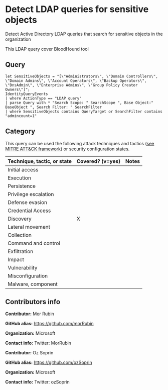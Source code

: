 # Detect LDAP queries for sensitive objects

Detect Active Directory LDAP queries that search for sensitive objects in the organization

This LDAP query cover BloodHound tool

## Query

```
let SensitiveObjects = "[\"Administrators\", \"Domain Controllers\", \"Domain Admins\", \"Account Operators\", \"Backup Operators\", \"DnsAdmin\", \"Enterprise Admins\", \"Group Policy Creator Owners\"]";
IdentityQueryEvents
| where ActionType == "LDAP query"
| parse Query with * "Search Scope: " SearchScope ", Base Object:" BaseObject ", Search Filter: " SearchFilter
| where SensitiveObjects contains QueryTarget or SearchFilter contains "admincount=1"

```
## Category

This query can be used the following attack techniques and tactics ([see MITRE ATT&CK framework](https://attack.mitre.org/)) or security configuration states.

| Technique, tactic, or state | Covered? (v=yes) | Notes |
|------------------------|----------|-------|
| Initial access |  |  |
| Execution |  |  |
| Persistence |  |  | 
| Privilege escalation |  |  |
| Defense evasion |  |  | 
| Credential Access |  |  | 
| Discovery | X |  | 
| Lateral movement |  |  | 
| Collection |  |  | 
| Command and control |  |  | 
| Exfiltration |  |  | 
| Impact |  |  |
| Vulnerability |  |  |
| Misconfiguration |  |  |
| Malware, component |  |  |



## Contributors info

**Contributor:** Mor Rubin

**GitHub alias:** https://github.com/morRubin

**Organization:** Microsoft

**Contact info:** Twitter: MorRubin

**Contributor:** Oz Soprin

**GitHub alias:** https://github.com/ozSoprin

**Organization:** Microsoft

**Contact info:** Twitter: ozSoprin
